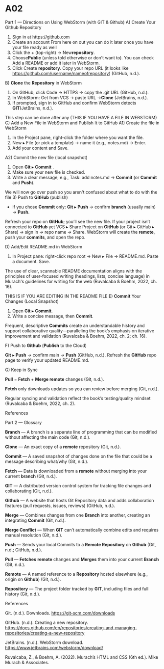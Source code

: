 # A02
Part 1 — Directions on Using WebStorm (with GIT & Github)
A) Create Your Github Repository
1) Sign in at https://github.com
2) Create an account
From here on out you can do it later once you have your file ready as well
3) Click the + (top-right) → New**repository**.
4) Choose**Public** (unless told otherwise or don't want to). You can check Add a README or add it later in WebStorm.
5) Click Create **repository**. Copy your repo URL (it looks like https://github.com/username/nameofrepository) (GitHub, n.d.).

B) **Clone** the **Repository** in WebStorm
1) On GitHub, click Code → HTTPS → copy the .git URL (GitHub, n.d.).
2) In WebStorm: Get from VCS → paste URL →**Clone** (JetBrains, n.d.). 
4) If prompted, sign in to GitHub and confirm WebStorm detects **GIT**(JetBrains, n.d.).


This step can be done after any (THIS IF YOU HAVE A FILE IN WEBSTORM)
C) Add a New File in WebStorm and Publish It to GitHub
A1) Create the file in WebStorm
1) In the Project pane, right-click the folder where you want the file.
2) New ▸ File (or pick a template) → name it (e.g., notes.md) → Enter.
3) Add your content and Save.

A2) Commit the new file (local snapshot)
1) Open **Git** ▸ **Commit** .
2) Make sure your new file is checked.
3) Write a clear message, e.g., Task: add notes.md → **Commit** (or **Commit** and **Push**).

We will now go over push so you aren't confused about what to do with the file
3) Push to **GitHub** (publish)
* If you chose **Commit** only: **Git** ▸ **Push** → confirm **branch** (usually main) → **Push**.

Refresh your repo on **GitHub**; you’ll see the new file.
If your project isn’t connected to **GitHub** yet
VCS ▸ Share Project on **GitHub** (or Git ▸ GitHub ▸ Share) → sign in → repo name → Share.
WebStorm will create the **remote**, push your **commits**, and open the repo.


D) Add/Edit README.md in WebStorm
1) In Project pane: right-click repo root → New ▸ File → README.md.
Paste a document.
Save.

The use of clear, scannable README documentation aligns with the principles of user-focused writing (headings, lists, concise language) in Murach's guidelines for writing for the web (Ruvalcaba & Boehm, 2022, ch. 16).

THIS IS IF YOU ARE EDITING IN THE README FILE
E) **Commit** Your Changes (Local Snapshot)
1) Open **Git** ▸ **Commit**.
2) Write a concise message, then **Commit**.

Frequent, descriptive **Commits** create an understandable history and support collaborative quality—paralleling the book’s emphasis on iterative improvement and validation (Ruvalcaba & Boehm, 2022, ch. 2; ch. 16).

F) Push to **Github** (**Publish** to the Cloud)

**Git** ▸ **Push** → confirm main → **Push** (GitHub, n.d.).
Refresh the **GitHub** repo page to verify your updated README.md.


G) Keep in Sync

**Pull** = **Fetch** + **Merge remote** changes (Git, n.d.).

**Fetch** only downloads updates so you can review before merging (Git, n.d.).

Regular syncing and validation reflect the book’s testing/quality mindset (Ruvalcaba & Boehm, 2022, ch. 2).


References

Part 2 — Glossary 

**Branch** — A branch is a separate line of programming that can be modified without affecting the main code (Git, n.d.).

**Clone** — An exact copy of a **remote** repository (Git, n.d.).

**Commit** — A saved snapshot of changes done on the file that could be a message describing what/why (Git, n.d.).

**Fetch** — Data is downloaded from a **remote** without merging into your current **branch** (Git, n.d.).

**GIT** — A distributed version control system for tracking file changes and collaborating (Git, n.d.).

**Github** — A website that hosts Git Repository data and adds collaboration features (pull requests, issues, reviews) (GitHub, n.d.).

**Merge** — Combines changes from one **Branch** into another, creating an integrating **Commit** (Git, n.d.).

**Merge Conflict** — When **GIT** can’t automatically combine edits and requires manual resolution (Git, n.d.).

**Push** — Sends your local Commits to a **Remote Repository** on **Github** (Git, n.d.; GitHub, n.d.).

**Pull** — **Fetches** **remote** changes and **Merges** them into your current **Branch** (Git, n.d.).

**Remote** — A named reference to a **Repository** hosted elsewhere (e.g., origin on **Github**) (Git, n.d.).

**Repository** — The project folder tracked by **GIT**, including files and full history (Git, n.d.).


References

Git. (n.d.). Downloads. https://git-scm.com/downloads

GitHub. (n.d.). Creating a new repository. https://docs.github.com/en/repositories/creating-and-managing-repositories/creating-a-new-repository

JetBrains. (n.d.). WebStorm download. https://www.jetbrains.com/webstorm/download/

Ruvalcaba, Z., & Boehm, A. (2022). Murach’s HTML and CSS (6th ed.). Mike Murach & Associates.
